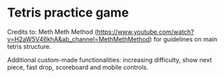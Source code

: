 # Tetris practice game

Credits to: Meth Meth Method (https://www.youtube.com/watch?v=H2aW5V46khA&ab_channel=MethMethMethod) for guidelines on main tetris structure.

Additional custom-made functionalities: increasing difficulty, show next piece, fast drop, scoreboard and mobile controls.

